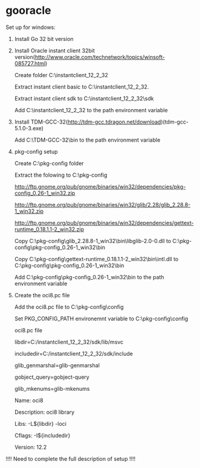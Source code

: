 # gooracle

Set up for windows:
1. Install Go 32 bit version

2. Install Oracle instant client 32bit version(http://www.oracle.com/technetwork/topics/winsoft-085727.html)

    Create folder C:\instantclient_12_2_32
    
    Extract instant client basic to C:\instantclient_12_2_32. 
    
    Extract instant client sdk to  C:\instantclient_12_2_32\sdk
    
    Add C:\instantclient_12_2_32 to the path environment variable
    
3. Install TDM-GCC-32(http://tdm-gcc.tdragon.net/download)(tdm-gcc-5.1.0-3.exe)

    Add C:\TDM-GCC-32\bin to the path environment variable
    
4. pkg-config setup

    Create C:\pkg-config folder
    
    Extract the folowing to C:\pkg-config
    
      http://ftp.gnome.org/pub/gnome/binaries/win32/dependencies/pkg-config_0.26-1_win32.zip
      
      http://ftp.gnome.org/pub/gnome/binaries/win32/glib/2.28/glib_2.28.8-1_win32.zip
      
      http://ftp.gnome.org/pub/gnome/binaries/win32/dependencies/gettext-runtime_0.18.1.1-2_win32.zip
      
    Copy C:\pkg-config\glib_2.28.8-1_win32\bin\libglib-2.0-0.dll to C:\pkg-config\pkg-config_0.26-1_win32\bin
    
    Copy C:\pkg-config\gettext-runtime_0.18.1.1-2_win32\bin\intl.dll to C:\pkg-config\pkg-config_0.26-1_win32\bin
    
    Add C:\pkg-config\pkg-config_0.26-1_win32\bin to the path environment variable
   
 5. Create the oci8.pc file
 
    Add the oci8.pc file to C:\pkg-config\config
    
    Set PKG_CONFIG_PATH environemnt variable to C:\pkg-config\config
    
    oci8.pc file
    
    libdir=C:/instantclient_12_2_32/sdk/lib/msvc
    
    includedir=C:/instantclient_12_2_32/sdk/include


    glib_genmarshal=glib-genmarshal
    
    gobject_query=gobject-query
    
    glib_mkenums=glib-mkenums


    Name: oci8
    
    Description: oci8 library
    
    Libs: -L${libdir} -loci
    
    Cflags: -I${includedir}
    
    Version: 12.2

!!!! Need to complete the full description of setup !!!!
